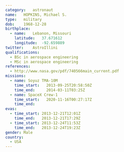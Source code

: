 ```yaml
---
category:	astronaut
name:	HOPKINS, Michael S.
type:	military
dob:	1968-12-28
birthplace:
  - name:	Lebanon, Missouri
    latitude:	37.671612
    longitude:	-92.659889
twitter:	AstroIllini
qualifications:
  - BSc in aerospace engineering
  - MSc in aerospace engineering
references:
  - http://www.nasa.gov/pdf/740566main_current.pdf
missions:
  - name: Soyuz TMA-10M
    time_start:   2013-09-25T20:58:50Z
    time_end:     2014-03-11T03:25Z
  - name: SpaceX Crew-1
    time_start:   2020-11-16T00:27:17Z
    time_end:
evas:
  - time_start: 2013-12-21T12:01Z
    time_end:   2013-12-21T17:29Z
  - time_start: 2013-12-24T11:53Z
    time_end:   2013-12-24T19:23Z
gender:	Male
country:
  - USA
---
```

